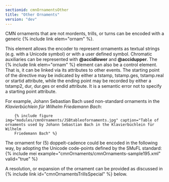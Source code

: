 ```yaml
---
sectionid: cmnOrnamentsOther
title: "Other Ornaments"
version: "dev"
---
```


CMN ornaments that are not mordents, trills, or turns can be encoded with a generic {% include link elem="ornam" %}.

This element allows the encoder to represent ornaments as textual strings (e.g. with a Unicode symbol) or with a user defined symbol. Chromatic auxiliaries can be represented with **@accidlower** and **@accidupper**. The {% include link elem="ornam" %} element can also be a control element. That is, it can be linked via its attributes to other events. The starting point of the directive may be indicated by either a tstamp, tstamp.ges, tstamp.real or startid attribute, while the ending point may be recorded by either a tstamp2, dur, dur.ges or endid attribute. It is a semantic error not to specify a starting point attribute.

For example, Johann Sebastian Bach used non-standard ornaments in the *Klavierbüchlein für Wilhelm Friedemann Bach*:

        {% include figure img="modules/cmnOrnaments/JSBtableofornaments.jpg" caption="Table of ornaments used by Johann Sebastian Bach in the Klavierbüchlein für Wilhelm
        Friedemann Bach" %}
    
The ornament for (5) doppelt-cadence could be encoded in the following way, by adopting the Unicode code-points defined by the SMuFL standard:
{% include mei example="cmnOrnaments/cmnOrnaments-sample195.xml" valid="true" %}
    
A resolution, or expansion of the ornament can be provided as discussed in {% include link id="cmnOrnamentsTrillsSpecial" %} below.
